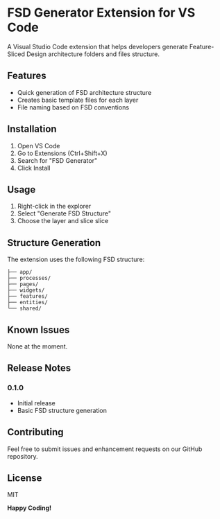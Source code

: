 # FSD Generator Extension for VS Code

A Visual Studio Code extension that helps developers generate Feature-Sliced Design architecture folders and files structure.

## Features

- Quick generation of FSD architecture structure
- Creates basic template files for each layer
- File naming based on FSD conventions

## Installation

1. Open VS Code
2. Go to Extensions (Ctrl+Shift+X)
3. Search for "FSD Generator"
4. Click Install

## Usage

1. Right-click in the explorer
2. Select "Generate FSD Structure"
3. Choose the layer and slice slice

## Structure Generation

The extension uses the following FSD structure:

```
├── app/
├── processes/
├── pages/
├── widgets/
├── features/
├── entities/
└── shared/
```

## Known Issues

None at the moment.

## Release Notes

### 0.1.0

- Initial release
- Basic FSD structure generation

## Contributing

Feel free to submit issues and enhancement requests on our GitHub repository.

## License

MIT

**Happy Coding!**
